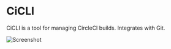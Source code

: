 # CiCLI

CiCLI is a tool for managing CircleCI builds. Integrates with Git.

![Screenshot](http://i.imgur.com/Ne6UYlS.png)
